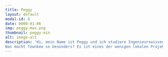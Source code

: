 ```yaml
---
title: Peggy
layout: default
modal-id: 6
date: 0000-01-06
img: peggy-max.png
thumbnail: peggy-min
alt: image-alt
description: 'Hi, mein Name ist Peggy und ich studiere Ingenieurswissenschaften an der TUM. Ich bin seit November 2017 Mitglied bei Townbee und mache seit diesem Semester auch noch die Projektleitung zusammen mit Katherin. 
Was macht Townbee so besonders? Es ist eines der wenigen lokalen Projekte von Enactus München. Townbee bietet eine Lösung für zwei Problematiken, die auf den ersten Blick keinen Bezug zueinander haben: Die Flüchtlingsproblematik und das Bienensterben. Genau diese Kombination ist das, was ich an Townbee so besonders toll finde.'
---
```

